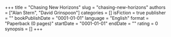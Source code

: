 +++
title = "Chasing New Horizons"
slug = "chasing-new-horizons"
authors = ["Alan Stern", "David Grinspoon"]
categories = []
isFiction = true
publisher = ""
bookPublishDate = "0001-01-01"
language = "English"
format = "Paperback (0 pages)"
startDate = "0001-01-01"
endDate = ""
rating = 0 
synopsis = []
+++
